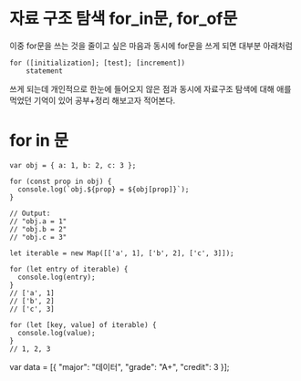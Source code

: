 # 자료 구조 탐색 for_in문, for_of문
이중 for문을 쓰는 것을 줄이고 싶은 마음과 동시에 
for문을 쓰게 되면 대부분 아래처럼
```
for ([initialization]; [test]; [increment])
    statement 
```
쓰게 되는데 개인적으로 한눈에 들어오지 않은 점과 동시에 
자료구조 탐색에 대해 애를 먹었던 기억이 있어 공부+정리 해보고자 적어본다.

# for in 문
> 

```
var obj = { a: 1, b: 2, c: 3 };

for (const prop in obj) {
  console.log(`obj.${prop} = ${obj[prop]}`);
}

// Output:
// "obj.a = 1"
// "obj.b = 2"
// "obj.c = 3"

let iterable = new Map([['a', 1], ['b', 2], ['c', 3]]);
```

```
for (let entry of iterable) {
  console.log(entry);
}
// ['a', 1]
// ['b', 2]
// ['c', 3]

for (let [key, value] of iterable) {
  console.log(value);
}
// 1, 2, 3
```

var data = [{ "major": "데이터", "grade": "A+", "credit": 3 }];